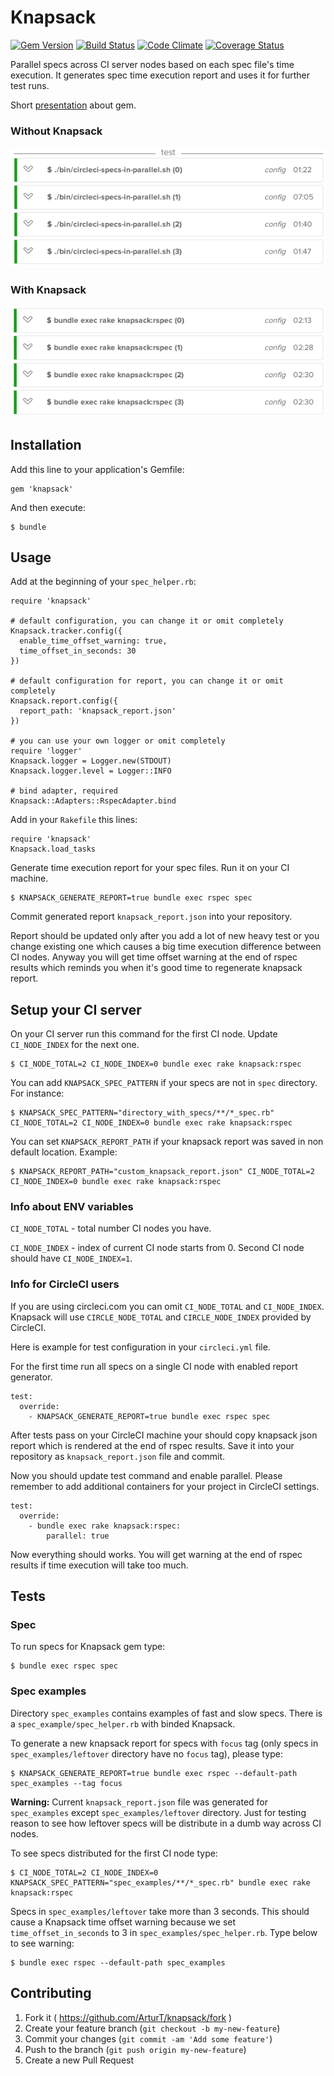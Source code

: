 # Knapsack

[![Gem Version](https://badge.fury.io/rb/knapsack.png)][gem_version]
[![Build Status](https://travis-ci.org/ArturT/knapsack.svg?branch=master)][travis]
[![Code Climate](https://codeclimate.com/github/ArturT/knapsack.png)][codeclimate]
[![Coverage Status](https://codeclimate.com/github/ArturT/knapsack/coverage.png)][coverage]

[gem_version]: https://rubygems.org/gems/knapsack
[travis]: http://travis-ci.org/ArturT/knapsack
[codeclimate]: https://codeclimate.com/github/ArturT/knapsack
[coverage]: https://codeclimate.com/github/ArturT/knapsack

Parallel specs across CI server nodes based on each spec file's time execution. It generates spec time execution report and uses it for further test runs.

Short [presentation](http://slides.com/arturt/knapsack) about gem.

### Without Knapsack

![Without Knapsack gem](docs/images/without_knapsack.png)

### With Knapsack

![With Knapsack gem](docs/images/with_knapsack.png)

## Installation

Add this line to your application's Gemfile:

    gem 'knapsack'

And then execute:

    $ bundle

## Usage

Add at the beginning of your `spec_helper.rb`:

    require 'knapsack'

    # default configuration, you can change it or omit completely
    Knapsack.tracker.config({
      enable_time_offset_warning: true,
      time_offset_in_seconds: 30
    })

    # default configuration for report, you can change it or omit completely
    Knapsack.report.config({
      report_path: 'knapsack_report.json'
    })

    # you can use your own logger or omit completely
    require 'logger'
    Knapsack.logger = Logger.new(STDOUT)
    Knapsack.logger.level = Logger::INFO

    # bind adapter, required
    Knapsack::Adapters::RspecAdapter.bind

Add in your `Rakefile` this lines:

    require 'knapsack'
    Knapsack.load_tasks

Generate time execution report for your spec files. Run it on your CI machine.

    $ KNAPSACK_GENERATE_REPORT=true bundle exec rspec spec

Commit generated report `knapsack_report.json` into your repository.

Report should be updated only after you add a lot of new heavy test or you change existing one which causes a big time execution difference between CI nodes. Anyway you will get time offset warning at the end of rspec results which reminds you when it's good time to regenerate knapsack report.

## Setup your CI server

On your CI server run this command for the first CI node. Update `CI_NODE_INDEX` for the next one.

    $ CI_NODE_TOTAL=2 CI_NODE_INDEX=0 bundle exec rake knapsack:rspec

You can add `KNAPSACK_SPEC_PATTERN` if your specs are not in `spec` directory. For instance:

    $ KNAPSACK_SPEC_PATTERN="directory_with_specs/**/*_spec.rb" CI_NODE_TOTAL=2 CI_NODE_INDEX=0 bundle exec rake knapsack:rspec

You can set `KNAPSACK_REPORT_PATH` if your knapsack report was saved in non default location. Example:

    $ KNAPSACK_REPORT_PATH="custom_knapsack_report.json" CI_NODE_TOTAL=2 CI_NODE_INDEX=0 bundle exec rake knapsack:rspec

### Info about ENV variables

`CI_NODE_TOTAL` - total number CI nodes you have.

`CI_NODE_INDEX` - index of current CI node starts from 0. Second CI node should have `CI_NODE_INDEX=1`.

### Info for CircleCI users

If you are using circleci.com you can omit `CI_NODE_TOTAL` and `CI_NODE_INDEX`. Knapsack will use `CIRCLE_NODE_TOTAL` and `CIRCLE_NODE_INDEX` provided by CircleCI.

Here is example for test configuration in your `circleci.yml` file.

For the first time run all specs on a single CI node with enabled report generator.

    test:
      override:
        - KNAPSACK_GENERATE_REPORT=true bundle exec rspec spec

After tests pass on your CircleCI machine your should copy knapsack json report which is rendered at the end of rspec results. Save it into your repository as `knapsack_report.json` file and commit.

Now you should update test command and enable parallel. Please remember to add additional containers for your project in CircleCI settings.

    test:
      override:
        - bundle exec rake knapsack:rspec:
            parallel: true

Now everything should works. You will get warning at the end of rspec results if time execution will take too much.

## Tests

### Spec

To run specs for Knapsack gem type:

    $ bundle exec rspec spec

### Spec examples

Directory `spec_examples` contains examples of fast and slow specs. There is a `spec_example/spec_helper.rb` with binded Knapsack.

To generate a new knapsack report for specs with `focus` tag (only specs in `spec_examples/leftover` directory have no `focus` tag), please type:

    $ KNAPSACK_GENERATE_REPORT=true bundle exec rspec --default-path spec_examples --tag focus

**Warning:** Current `knapsack_report.json` file was generated for `spec_examples` except `spec_examples/leftover` directory. Just for testing reason to see how leftover specs will be distribute in a dumb way across CI nodes.

To see specs distributed for the first CI node type:

    $ CI_NODE_TOTAL=2 CI_NODE_INDEX=0 KNAPSACK_SPEC_PATTERN="spec_examples/**/*_spec.rb" bundle exec rake knapsack:rspec

Specs in `spec_examples/leftover` take more than 3 seconds. This should cause a Knapsack time offset warning because we set `time_offset_in_seconds` to 3 in `spec_examples/spec_helper.rb`. Type below to see warning:

    $ bundle exec rspec --default-path spec_examples

## Contributing

1. Fork it ( https://github.com/ArturT/knapsack/fork )
2. Create your feature branch (`git checkout -b my-new-feature`)
3. Commit your changes (`git commit -am 'Add some feature'`)
4. Push to the branch (`git push origin my-new-feature`)
5. Create a new Pull Request
